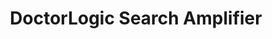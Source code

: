 ---
layout: components
title: DoctorLogic Search Amplifier
description: "Search Amplifier amplifies your entire brand through the best-in-class medical SEO strategies. From local and long-tail keyword targeting, local listing management, and structured data DoctorLogic focuses on delivering visitors that convert into patients."
meta_image: "/img/meta/content-multiplier.jpg"
gsap: true
custom_js: search-amplifier
page_class: search-amplifier
product: "search amplifier"
permalink: "/products/search-amplifier"
hs_form_id: "75c57a13-9090-4db1-acd0-be51d1a76f7e"
page_sections:
- component: hero-1
  component_css: hero
  class: search-amplifier-hero
  headline: "Amplify Your Keywords"
  text: "With over 15 years of experience executing successful SEO campaigns, Search Amplifier amplifies your entire brand through the best-in-class medical SEO strategies. From local and long-tail keyword targeting, local listing management, and structured data DoctorLogic focuses on delivering visitors that convert into patients."
  btn:
  img: "/img/products/search-amplifier/hero-img.svg"
- component: image-group
  component_css: image-group
  class: search-amplifier__image-group--1
  headline: "Target Over 50,000 Keyword Patterns"
  text: "While our competitors struggle to target 100 keywords, Search Amplifier uses Keyword Science, Machine Learning, Artificial Intelligence (AI) and Big Data Analytics to target over 50,000 keywords."
  btn:
  - btn-link: "#"
    btn-label: "Learn More"
  items:
  - class: image-group__image--1
    src: /img/products/search-amplifier/keyword-page.jpg
    alt-text: "Keywords"
  - class: image-group__image--2
    src: /img/products/search-amplifier/keyword-patterns-1.svg
    alt-text: "Keyword Patterns"
  - class: image-group__image--3
    src: /img/products/search-amplifier/keyword-patterns-2.svg
    alt-text: "Keyword Focus"
- component: callout-headline
  component_css: callout-headline
  class: callout-headline__search
  headline: "A stat here about search amplifier."
- component: feature-1
  component_css: feature
  class: search-amplifier__feature--1
  headline: "Improve Online Visibility"
  text: "We’ll optimize and manage your practice and provider profiles across the web, including Google, Facebook, Yelp, other search engines, maps, and the top healthcare and local directories."
  btn:
  - btn-link: "#"
    btn-label: "Learn More"
  img: "/img/products/search-amplifier/online-visibility.jpg"
  img_alignment: "Left"
- component: feature-1
  component_css: feature
  class: content-multiplier__feature--2
  headline: "SEO Best Practices"
  text: "DoctorLogic removes SEO complexity for your practice. Our SEO experts deploy a variety of best practices to maintain and improve your search engine rankings, such as structured data, page speed, tag management, image optimization, and alt tag."
  btn:
  - btn-link: "#"
    btn-label: "Learn More"
  img: "/img/products/search-amplifier/best-practices.jpg"
  img_alignment: "Right"
- component: text-component
  component_css: text-component
  headline:
  - headline: "SEO Performance<sup>Beta</sup>"
  text: "Transparency is key in any successful partnership. Our SEO Performance dashboard gives you real-time insights into keywords, Google search results rankings, and value of that keyword ranking. With DoctorLogic you know exactly the ROI on our SEO efforts."
  btn:
  - btn-link: "#"
    btn-label: "Learn More" 
---